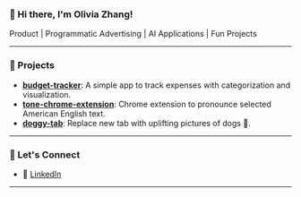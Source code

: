 ### 👋 Hi there, I'm Olivia Zhang!

Product | Programmatic Advertising | AI Applications | Fun Projects

---

### 🧩 Projects

- **[budget-tracker](https://github.com/oliviazqy/budget-tracker)**: A simple app to track expenses with categorization and visualization.
- **[tone-chrome-extension](https://github.com/oliviazqy/tone-chrome-extension)**: Chrome extension to pronounce selected American English text.
- **[doggy-tab](https://github.com/oliviazqy/doggy-tab)**: Replace new tab with uplifting pictures of dogs 🐶.

---

### 📌 Let's Connect 

- 💼 [LinkedIn](https://www.linkedin.com/in/qingyangolivia/)

---

